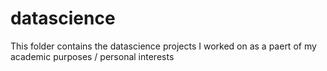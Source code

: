 # datascience
This folder contains the datascience projects I worked on as a paert of my academic purposes / personal interests
